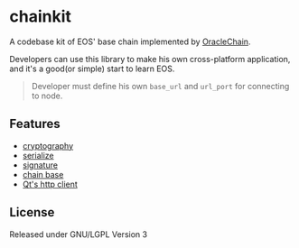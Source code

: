 # chainkit
A codebase kit of EOS' base chain implemented by [OracleChain](https://github.com/OracleChain).

Developers can use this library to make his own cross-platform application, and it's a good(or simple) start to learn EOS.


> Developer must define his own `base_url` and `url_port` for connecting to node.

## Features
* [cryptography](https://github.com/OracleChain/chainkit/tree/master/Crypto)
* [serialize](https://github.com/OracleChain/chainkit/blob/master/chain/eosbytewriter.h)
* [signature](https://github.com/OracleChain/chainkit/blob/master/chain/signedtransaction.cpp#L76)
* [chain base](https://github.com/OracleChain/chainkit/tree/master/chain)
* [Qt's http client](https://github.com/OracleChain/chainkit/blob/master/utility/httpclient.h)

## License
Released under GNU/LGPL Version 3
